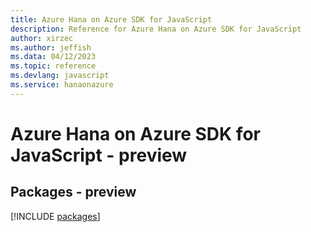 ```yaml
---
title: Azure Hana on Azure SDK for JavaScript
description: Reference for Azure Hana on Azure SDK for JavaScript
author: xirzec
ms.author: jeffish
ms.data: 04/12/2023
ms.topic: reference
ms.devlang: javascript
ms.service: hanaonazure
---
```

# Azure Hana on Azure SDK for JavaScript - preview
## Packages - preview
[!INCLUDE [packages](hana-on-azure-index.md)]